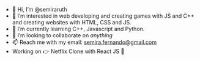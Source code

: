 - 👋 Hi, I’m @semiraruth
- 👀 I’m interested in web developing and creating games with JS and C++ and creating websites with HTML, CSS and JS.
- 🌱 I’m currently learning C++, Javascript and Python.
- 💞️ I’m looking to collaborate on *anything*
- 📫 Reach me with my email: semira.fernando@gmail.com
- Working on 👉 Netflix Clone with React JS 🚀

<!---
semiraruth/semiraruth is a ✨ special ✨ repository because its `README.md` (this file) appears on your GitHub profile.
You can click the Preview link to take a look at your changes.
--->
